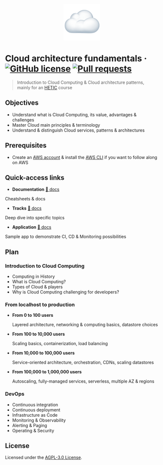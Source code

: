 <p align="center"><img src="./.github/cloud-logo.png" width="120" /></p>

# Cloud architecture fundamentals &middot; [![GitHub license](https://img.shields.io/badge/license-AGPLv3-blue)](https://github.com/greeeg/cloud-architecture-fundamentals/blob/master/LICENSE) [![Pull requests](https://img.shields.io/badge/PRs-welcome-brightgreen.svg)](https://github.com/greeeg/cloud-architecture-fundamentals/pulls)

> Introduction to Cloud Computing & Cloud architecture patterns, mainly for an [HETIC](https://www.hetic.net) course

## Objectives

- Understand what is Cloud Computing, its value, advantages & challenges
- Master Cloud main principles & terminology
- Understand & distinguish Cloud services, patterns & architectures

## Prerequisites

- Create an [AWS account](https://portal.aws.amazon.com/billing/signup) & install the [AWS CLI](https://docs.aws.amazon.com/cli/latest/userguide/install-cliv2.html) if you want to follow along on AWS

## Quick-access links

- **Documentation** [📖 docs](./docs)

Cheatsheets & docs

- **Tracks** [📖 docs](./tracks)

Deep dive into specific topics

- **Application** [📖 docs](./app)

Sample app to demonstrate CI, CD & Monitoring possibilities

## Plan

### Introduction to Cloud Computing

- Computing in History
- What is Cloud Computing?
- Types of Cloud & players
- Why is Cloud Computing challenging for developers?

### From localhost to production

- **From 0 to 100 users**

  Layered architecture, networking & computing basics, datastore choices

- **From 100 to 10,000 users**

  Scaling basics, containerization, load balancing

- **From 10,000 to 100,000 users**

  Service-oriented architecture, orchestration, CDNs, scaling datastores

- **From 100,000 to 1,000,000 users**

  Autoscaling, fully-managed services, serverless, multiple AZ & regions

### DevOps

- Continuous integration
- Continuous deployment
- Infrastructure as Code
- Monitoring & Observability
- Alerting & Paging
- Operating & Security

## License

Licensed under the [AGPL-3.0 License](./LICENSE).
